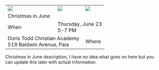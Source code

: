 
<table>
    <tr>
        <td>
            <div class="home_button">
                <div class="background_white home_button_header center">
                    <img id="04" src="/assets/images/2019/IMG_6097.JPG" description="Summer 2019 Team" onclick="show_image(this)">
                </div>
            </div>
        </td>
        <td>
            <div class="home_button">
                <div class="background_white home_button_header center">
                    <img id="02" src="/assets/images/2019/IMG_6095.JPG" description="Summer 2019 Team" onclick="show_image(this)">
                </div>
            </div>
        </td>
        <td>
            <div class="home_button">
                <div class="background_white home_button_header center">
                    <img id="03" src="/assets/images/2019/IMG_6096.JPG" description="Summer 2019 Team" onclick="show_image(this)">
                </div>
            </div>
        </td>
    </tr>
    <tr class="row">
        <td colspan="3">
            <a class="button background_pink" onclick="window.location.href='/events/christmas-in-june'">
                <div class="button_text center">
                    <div class="button_header">Christmas in June</div>
                </div>
            </a>
        </td>
    </tr>
    <tr>
        <td>
            <div class="fake_button background_red no_click">
                <div class="button_text center">
                    <div class="button_main">When</div>
                </div>
            </div>
        </td>
        <td colspan="2">
            <div class="fake_button background_blue outline no_click">
                <div class="button_text left">
                    <div class="home_button_date">Thursday, June 23</div>
                    <div class="home_button_day text_black reset_font">5-7 PM</div>
                </div>
            </div>
        </td>
    </tr>
    <tr>
        <td colspan="2">
            <div class="fake_button background_blue outline no_click">
                <div class="button_text right">
                    <div class="home_button_date">Doris Todd Christian Academy</div>
                    <div class="home_button_day text_black reset_font">519 Baldwin Avenue, Paia</div>
                </div>
            </div>
        </td>
        <td>
            <div class="fake_button background_red no_click">
                <div class="button_text center">
                    <div class="button_main">Where</div>
                </div>
            </div>
        </td>
    </tr>
</table>

Christmas in June description, I have no idea what goes on here but you can update this later with actual information.
